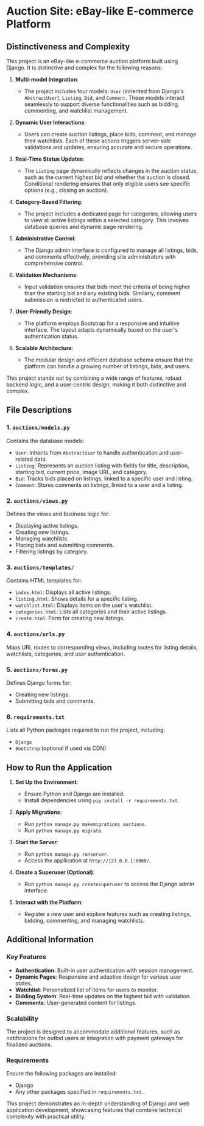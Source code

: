 # Auction Site: eBay-like E-commerce Platform

## Distinctiveness and Complexity
This project is an eBay-like e-commerce auction platform built using Django. It is distinctive and complex for the following reasons:

1. **Multi-model Integration**:
   - The project includes four models: `User` (inherited from Django's `AbstractUser`), `Listing`, `Bid`, and `Comment`. These models interact seamlessly to support diverse functionalities such as bidding, commenting, and watchlist management.

2. **Dynamic User Interactions**:
   - Users can create auction listings, place bids, comment, and manage their watchlists. Each of these actions triggers server-side validations and updates, ensuring accurate and secure operations.

3. **Real-Time Status Updates**:
   - The `Listing` page dynamically reflects changes in the auction status, such as the current highest bid and whether the auction is closed. Conditional rendering ensures that only eligible users see specific options (e.g., closing an auction).

4. **Category-Based Filtering**:
   - The project includes a dedicated page for categories, allowing users to view all active listings within a selected category. This involves database queries and dynamic page rendering.

5. **Administrative Control**:
   - The Django admin interface is configured to manage all listings, bids, and comments effectively, providing site administrators with comprehensive control.

6. **Validation Mechanisms**:
   - Input validation ensures that bids meet the criteria of being higher than the starting bid and any existing bids. Similarly, comment submission is restricted to authenticated users.

7. **User-Friendly Design**:
   - The platform employs Bootstrap for a responsive and intuitive interface. The layout adapts dynamically based on the user's authentication status.

8. **Scalable Architecture**:
   - The modular design and efficient database schema ensure that the platform can handle a growing number of listings, bids, and users.

This project stands out by combining a wide range of features, robust backend logic, and a user-centric design, making it both distinctive and complex.

## File Descriptions

### 1. `auctions/models.py`
Contains the database models:
- `User`: Inherits from `AbstractUser` to handle authentication and user-related data.
- `Listing`: Represents an auction listing with fields for title, description, starting bid, current price, image URL, and category.
- `Bid`: Tracks bids placed on listings, linked to a specific user and listing.
- `Comment`: Stores comments on listings, linked to a user and a listing.

### 2. `auctions/views.py`
Defines the views and business logic for:
- Displaying active listings.
- Creating new listings.
- Managing watchlists.
- Placing bids and submitting comments.
- Filtering listings by category.

### 3. `auctions/templates/`
Contains HTML templates for:
- `index.html`: Displays all active listings.
- `listing.html`: Shows details for a specific listing.
- `watchlist.html`: Displays items on the user's watchlist.
- `categories.html`: Lists all categories and their active listings.
- `create.html`: Form for creating new listings.

### 4. `auctions/urls.py`
Maps URL routes to corresponding views, including routes for listing details, watchlists, categories, and user authentication.

### 5. `auctions/forms.py`
Defines Django forms for:
- Creating new listings.
- Submitting bids and comments.

### 6. `requirements.txt`
Lists all Python packages required to run the project, including:
- `Django`
- `Bootstrap` (optional if used via CDN)

## How to Run the Application

1. **Set Up the Environment**:
   - Ensure Python and Django are installed.
   - Install dependencies using `pip install -r requirements.txt`.

2. **Apply Migrations**:
   - Run `python manage.py makemigrations auctions`.
   - Run `python manage.py migrate`.

3. **Start the Server**:
   - Run `python manage.py runserver`.
   - Access the application at `http://127.0.0.1:8000/`.

4. **Create a Superuser (Optional)**:
   - Run `python manage.py createsuperuser` to access the Django admin interface.

5. **Interact with the Platform**:
   - Register a new user and explore features such as creating listings, bidding, commenting, and managing watchlists.

## Additional Information

### Key Features
- **Authentication**: Built-in user authentication with session management.
- **Dynamic Pages**: Responsive and adaptive design for various user states.
- **Watchlist**: Personalized list of items for users to monitor.
- **Bidding System**: Real-time updates on the highest bid with validation.
- **Comments**: User-generated content for listings.

### Scalability
The project is designed to accommodate additional features, such as notifications for outbid users or integration with payment gateways for finalized auctions.

### Requirements
Ensure the following packages are installed:
- Django
- Any other packages specified in `requirements.txt`.

This project demonstrates an in-depth understanding of Django and web application development, showcasing features that combine technical complexity with practical utility.

